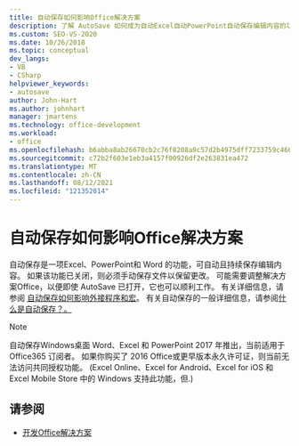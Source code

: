 ```yaml
---
title: 自动保存如何影响Office解决方案
description: 了解 AutoSave 如何成为自动Excel自动PowerPoint自动保存编辑内容的功能。
ms.custom: SEO-VS-2020
ms.date: 10/26/2018
ms.topic: conceptual
dev_langs:
- VB
- CSharp
helpviewer_keywords:
- autosave
author: John-Hart
ms.author: johnhart
manager: jmartens
ms.technology: office-development
ms.workload:
- office
ms.openlocfilehash: b6abba8ab26670cb2c76f8208a9c57d2b4975dff7233759c4666c1051ecf9430
ms.sourcegitcommit: c72b2f603e1eb3a4157f00926df2e263831ea472
ms.translationtype: MT
ms.contentlocale: zh-CN
ms.lasthandoff: 08/12/2021
ms.locfileid: "121352014"
---
```

# <a name="how-autosave-impacts-office-solutions"></a>自动保存如何影响Office解决方案

自动保存是一项Excel、PowerPoint和 Word 的功能，可自动且持续保存编辑内容。 如果该功能已关闭，则必须手动保存文件以保留更改。 可能需要调整解决方案Office，以便即使 AutoSave 已打开，它也可以顺利工作。 有关详细信息，请参阅 [自动保存如何影响外接程序和宏](/office/vba/library-reference/concepts/how-autosave-impacts-addins-and-macros)。 有关自动保存的一般详细信息，请参阅[什么是自动保存？。](https://support.office.com/en-US/article/What-is-AutoSave-6d6bd723-ebfd-4e40-b5f6-ae6e8088f7a5)

> [!NOTE]
> 自动保存Windows桌面 Word、Excel 和 PowerPoint 2017 年推出，当前适用于 Office365 订阅者。 如果你购买了 2016 Office或更早版本永久许可证，则当前无法访问共同授权功能。  (Excel Online、Excel for Android、Excel for iOS 和 Excel Mobile Store 中的 Windows 支持此功能，但.) 

## <a name="see-also"></a>请参阅
- [开发Office解决方案](./developing-office-solutions.md)
